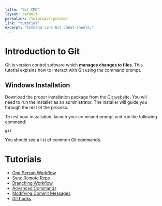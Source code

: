 ```yaml
---
title: "Git CMD"
layout: default
permalink: /tutorials/gitcmd/
link: "tutorial"
excerpt: "Command line Git cheat-sheets."
---
```


# Introduction to Git
Git is version control software which **manages changes to files**. This tutorial explains how to interact with Git using the command prompt.

## Windows Installation
Download the proper installation package from the [Git website](https://git-scm.com/download/win). You will need to run the installer as an administrator. The installer will guide you through the rest of the process.

To test your installation, launch your command prompt and run the following command:

```
git
```

You should see a list of common Git commands.


# Tutorials

* [One Person Workflow](one-person-workflow.html)
* [Sync Remote Repo](sync-remote.html)
* [Branching Workflow](branching-workflow.html)
* [Advanced Commands](advanced-commands.html)
* [Modifying Commit Messages](modifying-commit-messages.html)
* [Git hooks](git-hooks.md)